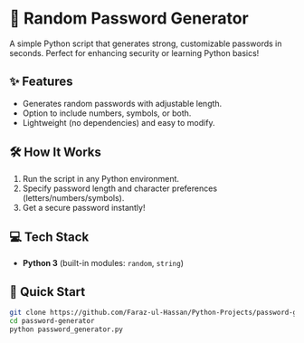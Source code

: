 # 🔐 Random Password Generator  

A simple Python script that generates strong, customizable passwords in seconds. Perfect for enhancing security or learning Python basics!  

## ✨ Features  
- Generates random passwords with adjustable length.  
- Option to include numbers, symbols, or both.  
- Lightweight (no dependencies) and easy to modify.  

## 🛠️ How It Works  
1. Run the script in any Python environment.  
2. Specify password length and character preferences (letters/numbers/symbols).  
3. Get a secure password instantly!  

## 💻 Tech Stack  
- **Python 3** (built-in modules: `random`, `string`)  

## 🔧 Quick Start  
```bash
git clone https://github.com/Faraz-ul-Hassan/Python-Projects/password-generator.git
cd password-generator
python password_generator.py
